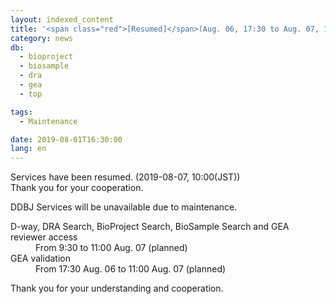 ```yaml
---
layout: indexed_content
title: '<span class="red">[Resumed]</span>(Aug. 06, 17:30 to Aug. 07, 11:00) D-way, DRA Search, BioProject Search, BioSample Search, GEA reviewer access will be unavailable '
category: news
db:
  - bioproject
  - biosample
  - dra
  - gea
  - top

tags:
  - Maintenance

date: 2019-08-01T16:30:00
lang: en
---
```


<p class="red">Services have been resumed. (2019-08-07, 10:00(JST))<br>Thank you for your cooperation.</p>

<p>DDBJ Services will be unavailable due to maintenance.</p>

<dl>
    <dt>D-way, DRA Search, BioProject Search, BioSample Search and GEA reviewer access</dt>
    <dd>From 9:30 to 11:00 Aug. 07 (planned)</dd>
    <dt>GEA validation</dt>
    <dd>From 17:30 Aug. 06 to 11:00 Aug. 07 (planned)</dd>
</dl>

<p>Thank you for your understanding and cooperation.</p>
